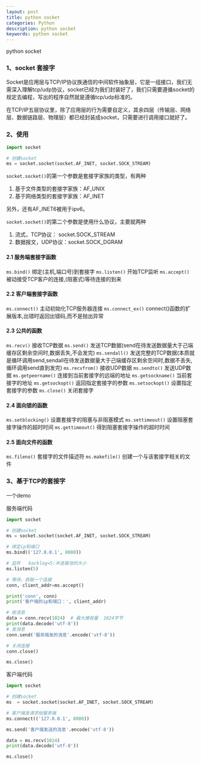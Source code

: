 ```yaml
---
layout: post
title: python socket
categories: Python
description: python socket
keywords: python socket
---
```


python socket

### 1、socket 套接字

Socket是应用层与TCP/IP协议族通信的中间软件抽象层，它是一组接口，我们无需深入理解tcp/udp协议，socket已经为我们封装好了，我们只需要遵循socket的规定去编程，写出的程序自然就是遵循tcp/udp标准的。

在TCP/IP五层协议里，除了应用层的行为需要自定义，其余四层（传输层、网络层、数据链路层、物理层）都已经封装成socket，只需要进行调用接口就好了。

### 2、使用

```py
import socket

# 创建socket
ms = socket.socket(socket.AF_INET, socket.SOCK_STREAM)
```

`socket.socket()`的第一个参数是套接字家族的类型，有两种

1. 基于文件类型的套接字家族：AF_UNIX
2. 基于网络类型的套接字家族：AF_INET

另外，还有AF_INET6被用于ipv6。

`socket.socket()`的第二个参数是使用什么协议，主要就两种

1. 流式，TCP协议： socket.SOCK_STREAM
2. 数据报文，UDP协议：socket.SOCK_DGRAM

#### 2.1 服务端套接字函数

`ms.bind()` 绑定(主机,端口号)到套接字
`ms.listen()` 开始TCP监听
`ms.accept()` 被动接受TCP客户的连接,(阻塞式)等待连接的到来

#### 2.2 客户端套接字函数

`ms.connect()` 主动初始化TCP服务器连接
`ms.connect_ex()` connect()函数的扩展版本,出错时返回出错码,而不是抛出异常

#### 2.3 公共的函数

`ms.recv()` 接收TCP数据
`ms.send()` 发送TCP数据(send在待发送数据量大于己端缓存区剩余空间时,数据丢失,不会发完)
`ms.sendall()` 发送完整的TCP数据(本质就是循环调用send,sendall在待发送数据量大于己端缓存区剩余空间时,数据不丢失,循环调用send直到发完)
`ms.recvfrom()` 接收UDP数据
`ms.sendto()` 发送UDP数据
`ms.getpeername()` 连接到当前套接字的远端的地址
`ms.getsockname()` 当前套接字的地址
`ms.getsockopt()` 返回指定套接字的参数
`ms.setsockopt()` 设置指定套接字的参数
`ms.close()` 关闭套接字

#### 2.4 面向锁的函数

`ms.setblocking()` 设置套接字的阻塞与非阻塞模式
`ms.settimeout()` 设置阻塞套接字操作的超时时间
`ms.gettimeout()` 得到阻塞套接字操作的超时时间

#### 2.5 面向文件的函数

`ms.fileno()` 套接字的文件描述符
`ms.makefile()` 创建一个与该套接字相关的文件

### 3、基于TCP的套接字

一个demo

服务端代码

```py
import socket

# 创建socket
ms = socket.socket(socket.AF_INET, socket.SOCK_STREAM)

# 绑定ip和端口
ms.bind(('127.0.0.1', 8080))

# 监听   backlog=5:半连接池的大小
ms.listen(5)

# 等待，获取一个连接
conn, client_addr=ms.accept()

print('conn', conn)
print('客户端的ip和端口：', client_addr)

# 收消息
data = conn.recv(1024)  # 最大接收量  1024字节
print(data.decode('utf-8'))
# 发消息
conn.send('服务端发的消息'.encode('utf-8'))

# 关闭连接
conn.close()

ms.close()

```

客户端代码

```py
import socket

# 创建socket  
ms  = socket.socket(socket.AF_INET, socket.SOCK_STREAM)

# 客户端发请求给服务端
ms.connect(('127.0.0.1', 8080))

ms.send('客户端发送的消息'.encode('utf-8'))

data = ms.recv(1024)
print(data.decode('utf-8'))

ms.close()

```
